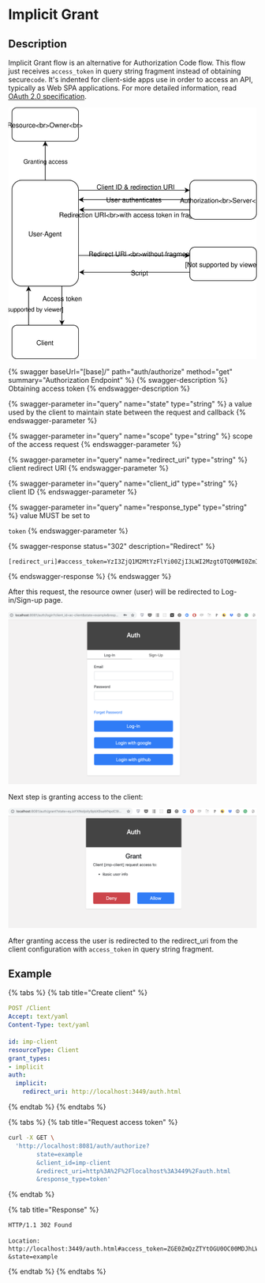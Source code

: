 # Implicit Grant

## Description

Implicit Grant flow is an alternative for Authorization Code flow. This flow just receives `access_token` in query string fragment instead of obtaining secure`code`. It's indented for client-side apps use in order to access an API, typically as Web SPA applications. For more detailed information, read [OAuth 2.0 specification](https://tools.ietf.org/html/rfc6749#section-4.2).

![Basic scheme](<../../.gitbook/assets/Untitled Diagram-Page-4.svg>)

{% swagger baseUrl="[base]/" path="auth/authorize" method="get" summary="Authorization Endpoint" %}
{% swagger-description %}
Obtaining access token
{% endswagger-description %}

{% swagger-parameter in="query" name="state" type="string" %}
a value used by the client to maintain state between the request and callback
{% endswagger-parameter %}

{% swagger-parameter in="query" name="scope" type="string" %}
scope of the access request
{% endswagger-parameter %}

{% swagger-parameter in="query" name="redirect_uri" type="string" %}
client redirect URI
{% endswagger-parameter %}

{% swagger-parameter in="query" name="client_id" type="string" %}
client ID
{% endswagger-parameter %}

{% swagger-parameter in="query" name="response_type" type="string" %}
value MUST be set to 

`token`
{% endswagger-parameter %}

{% swagger-response status="302" description="Redirect" %}
```
[redirect_uri]#access_token=YzI3ZjQ1M2MtYzFlYi00ZjI3LWI2MzgtOTQ0MWI0ZmIzZjBi&state=eyJoYXNoIjoiIy9pbXBsaWNpdC9iYXNpYyIsImZvcm0tZGF0YSI6eyJ0eXBlIjoiYmFzaWMiLCJiYXNpYyI6eyJjbGllbnQtaWQiOiJpbXAtY2xpZW50In19LCJmb3JtLXBhdGgiOiJpbXBsaWNpdC1wYWdlIn0%3D
```
{% endswagger-response %}
{% endswagger %}

After this request, the resource owner (user) will be redirected to Log-in/Sign-up page.

![Example](<../../.gitbook/assets/Screenshot 2019-02-11 18.15.41.png>)

Next step is granting access to the client:

![Example](<../../.gitbook/assets/Screenshot 2019-02-11 19.47.39.png>)

After granting access the user is redirected to the redirect\_uri from the client configuration with `access_token` in query string fragment.

## Example

{% tabs %}
{% tab title="Create client" %}
```yaml
POST /Client
Accept: text/yaml
Content-Type: text/yaml

id: imp-client
resourceType: Client
grant_types:
- implicit
auth:
  implicit:
    redirect_uri: http://localhost:3449/auth.html
```
{% endtab %}
{% endtabs %}

{% tabs %}
{% tab title="Request access token" %}
```bash
curl -X GET \
  'http://localhost:8081/auth/authorize?
        state=example
        &client_id=imp-client
        &redirect_uri=http%3A%2F%2Flocalhost%3A3449%2Fauth.html
        &response_type=token'
```
{% endtab %}

{% tab title="Response" %}
```
HTTP/1.1 302 Found

Location: http://localhost:3449/auth.html#access_token=ZGE0ZmQzZTYtOGU0OC00MDJhLWFkN2ItZTg5ZmViYjdmNTQ2
&state=example
```
{% endtab %}
{% endtabs %}
